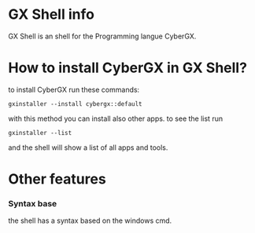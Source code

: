 # GX Shell info

GX Shell is an shell for the Programming langue CyberGX.

# How to install CyberGX in GX Shell?

to install CyberGX run these commands:

    gxinstaller --install cybergx::default

with this method you can install also other apps.
to see the list run

    gxinstaller --list

and the shell will show a list of all apps and tools.

# Other features

### Syntax base

the shell has a syntax based on the windows cmd.



